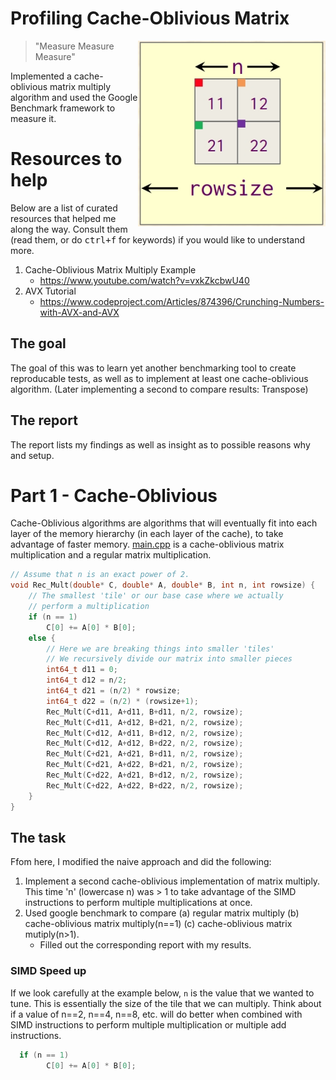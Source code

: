 # Profiling Cache-Oblivious Matrix

<img align="right" width="300px" src="./media/header.jpg">

> "Measure Measure Measure"

Implemented a cache-oblivious matrix multiply algorithm and used the Google Benchmark framework to measure it.

# Resources to help

Below are a list of curated resources that helped me along the way. Consult them (read them, or do <kbd>ctrl+f</kbd> for keywords) if you would like to understand more.

1. Cache-Oblivious Matrix Multiply Example
	- https://www.youtube.com/watch?v=vxkZkcbwU40
2. AVX Tutorial
	- https://www.codeproject.com/Articles/874396/Crunching-Numbers-with-AVX-and-AVX

## The goal

The goal of this was to learn yet another benchmarking tool to create reproducable tests, as well as to implement at least one cache-oblivious algorithm. (Later implementing a second to compare results: Transpose)

## The report

The report lists my findings as well as insight as to possible reasons why and setup.

# Part 1 - Cache-Oblivious

Cache-Oblivious algorithms are algorithms that will eventually fit into each layer of the memory hierarchy (in each layer of the cache), to take advantage of faster memory. [main.cpp](./main.cpp) is a cache-oblivious matrix multiplication and a regular matrix multiplication.

```cpp
// Assume that n is an exact power of 2.
void Rec_Mult(double* C, double* A, double* B, int n, int rowsize) {
    // The smallest 'tile' or our base case where we actually
    // perform a multiplication
    if (n == 1)
        C[0] += A[0] * B[0];
    else {
        // Here we are breaking things into smaller 'tiles'
        // We recursively divide our matrix into smaller pieces
        int64_t d11 = 0;
        int64_t d12 = n/2;
        int64_t d21 = (n/2) * rowsize;
        int64_t d22 = (n/2) * (rowsize+1);
        Rec_Mult(C+d11, A+d11, B+d11, n/2, rowsize);
        Rec_Mult(C+d11, A+d12, B+d21, n/2, rowsize);
        Rec_Mult(C+d12, A+d11, B+d12, n/2, rowsize);
        Rec_Mult(C+d12, A+d12, B+d22, n/2, rowsize);
        Rec_Mult(C+d21, A+d21, B+d11, n/2, rowsize);
        Rec_Mult(C+d21, A+d22, B+d21, n/2, rowsize);
        Rec_Mult(C+d22, A+d21, B+d12, n/2, rowsize);
        Rec_Mult(C+d22, A+d22, B+d22, n/2, rowsize);
    }
}

```

## The task

Ffom here, I modified the naive approach and did the following:

1. Implement a second cache-oblivious implementation of matrix multiply. This time 'n' (lowercase n) was > 1 to take advantage of the SIMD instructions to perform multiple multiplications at once.
2. Used google benchmark to compare (a) regular matrix multiply (b) cache-oblivious matrix multiply(n==1) (c) cache-oblivious matrix mutiply(n>1).
	- Filled out the corresponding report with my results.

### SIMD Speed up

If we look carefully at the example below, `n` is the value that we wanted to tune. This is essentially the size of the tile that we can multiply. Think about if a value of n==2, n==4, n==8, etc. will do better when combined with SIMD instructions to perform multiple multiplication or multiple add instructions. 

```cpp
  if (n == 1)
        C[0] += A[0] * B[0];	
```
